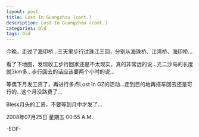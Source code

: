 ```yaml
---
layout: post
title: Lost In Guangzhou (cont.)
description: Lost In Guangzhou (cont.)
categories: Old
tags: Old
---
```

今晚，走过了海印桥...三天里步行过珠江三回，分别从海珠桥、江湾桥、海印桥...  
  
看了下地图，发现收工步行回家还是不太现实，真的非常远的说...光二沙岛的长度就3km多...步行回去的话应该要两个小时的说...  
  
等偶下月发工资了，再进行多点Lost In GZ的活动...走到目的地再搭车回去还是可行的...这个月没路费了...  
  
Bless月头的工资，不要等到月中才发了...

2008年07月25日 星期五  00:55 A.M.

-EOF-